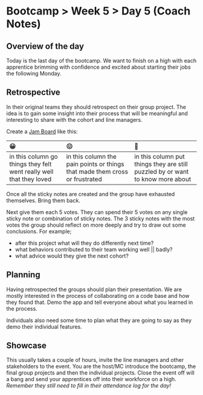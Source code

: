 # Bootcamp > Week 5 > Day 5 (Coach Notes)

## Overview of the day

Today is the last day of the bootcamp. We want to finish on a high with each apprentice brimming with confidence and excited about starting their jobs the following Monday.

## Retrospective

In their original teams they should retrospect on their group project. The idea is to gain some insight into their process that will be meaningful and interesting to share with the cohort and line managers.

Create a [Jam Board](https://jamboard.google.com/d/13noLs_rzJHmmWtgEr1SbpKg6UI7Hu1KP7HNysoIlbuc/viewer?f=1) like this:

|😀|😖|🤔|
|:--|:--|:--|
|in this column go things they felt went really well that they loved|in this column the pain points or things that made them cross or frustrated|in this column put things they are still puzzled by or want to know more about|

Once all the sticky notes are created and the group have exhausted themselves. Bring them back.

Next give them each 5 votes. They can spend their 5 votes on any single sticky note or combination of sticky notes. The 3 sticky notes with the most votes the group should reflect on more deeply and try to draw out some conclusions. For example;

* after this project what will they do differently next time?
* what behaviors contributed to their team working well || badly?
* what advice would they give the next cohort?

## Planning

Having retrospected the groups should plan their presentation. We are mostly interested in the process of collaborating on a code base and how they found that. Demo the app and tell everyone about what you learned in the process.

Individuals also need some time to plan what they are going to say as they demo their individual features.

## Showcase

This usually takes a couple of hours, invite the line managers and other stakeholders to the event. You are the host/MC introduce the bootcamp, the final group projects and then the individual projects. Close the event off will a bang and send your apprentices off into their workforce on a high. _Remember they still need to fill in their attendance log for the day!_